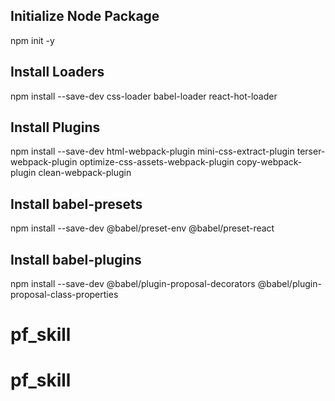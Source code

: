 ## Initialize Node Package
npm init -y

## Install Loaders
npm install --save-dev css-loader babel-loader react-hot-loader

## Install Plugins
npm install --save-dev html-webpack-plugin mini-css-extract-plugin terser-webpack-plugin optimize-css-assets-webpack-plugin copy-webpack-plugin clean-webpack-plugin

## Install babel-presets
npm install --save-dev @babel/preset-env @babel/preset-react

## Install babel-plugins
npm install --save-dev @babel/plugin-proposal-decorators @babel/plugin-proposal-class-properties
# pf_skill
# pf_skill
